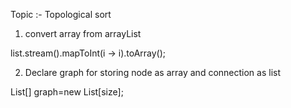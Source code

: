 Topic :- Topological sort

1) convert array from arrayList

list.stream().mapToInt(i -> i).toArray();

2) Declare graph for storing node as array and connection as list

 List<Integer>[] graph=new List[size];
 
 